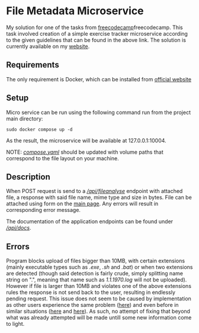 # File Metadata Microservice

My solution for one of the tasks from [freecodecamp](https://www.freecodecamp.org/learn/back-end-development-and-apis/back-end-development-and-apis-projects/file-metadata-microservice)freecodecamp. This task involved creation of a simple exercise tracker  microservice according to the given guidelines that can be found in the above link. The solution is currently available on my [website](https://filemetadata.profresor.net).

## Requirements

The only requirement is Docker, which can be installed from [official website](https://www.docker.com/products/docker-desktop/)

## Setup

Micro service can be run using the following command run from the project main directory:

```
sudo docker compose up -d
```

As the result, the microservice will be available at 127.0.0.1:10004.

NOTE: [<i>compose.yaml</i>](https://github.com/MrResor/freecodecamp-filemetadata/blob/main/compose.yaml) should be updated with volume paths that correspond to the file layout on your machine.

## Description

When POST request is send to a [<i>/api/fileanalyse</i>](https://filemetadata.profresor.net/api/fileanalyse) endpoint with attached file, a response with said file name, mime type and size in bytes. File can be attached using form on the [main page](https://filemetadata.profresor.net). Any errors will result in corresponding error message.

The documentation of the application endpoints can be found under [<i>/api/docs</i>](https://filemetadata.profresor.net/api/docs).

## Errors

Program blocks upload of files bigger than 10MB, with certain extensions (mainly executable types such as <i>.exe</i>, <i>.sh</i> and <i>.bat</i>) or when two extensions are detected (though said detection is fairly crude, simply splitting name string on ".", meaning that name such as <i>1.1.1970.log</i> will not be uploaded). However if file is larger than 10MB and violates one of the above extensions rules the response is not send back to the user, resulting in endlessly pending request. This issue does not seem to be caused by implementation as other users experience the same problem ([here](https://github.com/expressjs/multer/discussions/1282)) and even before in similar situations ([here](https://github.com/expressjs/multer/issues/1218) and [here](https://github.com/expressjs/multer/issues/53)). As such, no attempt of fixing that beyond what was already attempted will be made untill some new information come to light.
